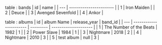 
table : bands
| id  | name                    |
| --- | ----------------------- |
| 1   | Iron Maiden             |
| 2   | Deuce                   |
| 3   | Avenged Sevenfold       |
| 4   | Ankor                   |

table : albums
| id  | album Name              | release_year | band_id               |
| --- | ----------------------- | ---------    | --------------------- |
| 1   | The Number of the Beats | 1982         | 1                     |
| 2   | Power Slave             | 1984         | 1                     |
| 3   | Nightmare               | 2018         | 2                     |
| 4   | Nightmare               | 2010         | 3                     |
| 5   | test album              | null         | 3                     |


